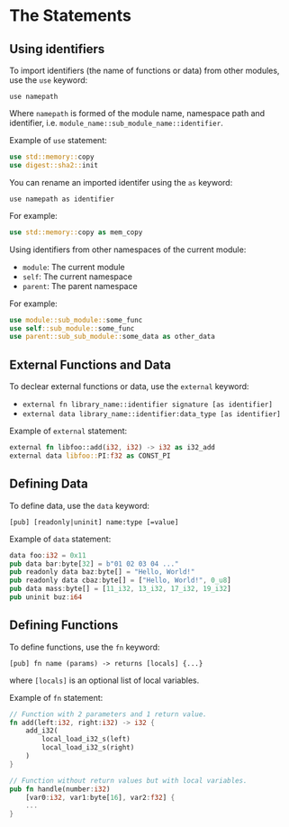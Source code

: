 # The Statements

## Using identifiers

To import identifiers (the name of functions or data) from other modules, use the `use` keyword:

`use namepath`

Where `namepath` is formed of the module name, namespace path and identifier, i.e. `module_name::sub_module_name::identifier`.

Example of `use` statement:

```rust
use std::memory::copy
use digest::sha2::init
```

You can rename an imported identifer using the `as` keyword:

`use namepath as identifier`

For example:

```rust
use std::memory::copy as mem_copy
```

Using identifiers from other namespaces of the current module:

- `module`: The current module
- `self`: The current namespace
- `parent`: The parent namespace

For example:

```rust
use module::sub_module::some_func
use self::sub_module::some_func
use parent::sub_sub_module::some_data as other_data
```

## External Functions and Data

To declear external functions or data, use the `external` keyword:

- `external fn library_name::identifier signature [as identifier]`
- `external data library_name::identifier:data_type [as identifier]`

Example of `external` statement:

```rust
external fn libfoo::add(i32, i32) -> i32 as i32_add
external data libfoo::PI:f32 as CONST_PI
```

## Defining Data

To define data, use the `data` keyword:

`[pub] [readonly|uninit] name:type [=value]`

Example of `data` statement:

```rust
data foo:i32 = 0x11
pub data bar:byte[32] = b"01 02 03 04 ..."
pub readonly data baz:byte[] = "Hello, World!"
pub readonly data cbaz:byte[] = ["Hello, World!", 0_u8]
pub data mass:byte[] = [11_i32, 13_i32, 17_i32, 19_i32]
pub uninit buz:i64
```

## Defining Functions

To define functions, use the `fn` keyword:

`[pub] fn name (params) -> returns [locals] {...}`

where `[locals]` is an optional list of local variables.

Example of `fn` statement:

```rust
// Function with 2 parameters and 1 return value.
fn add(left:i32, right:i32) -> i32 {
    add_i32(
        local_load_i32_s(left)
        local_load_i32_s(right)
    )
}

// Function without return values but with local variables.
pub fn handle(number:i32)
    [var0:i32, var1:byte[16], var2:f32] {
    ...
}
```
